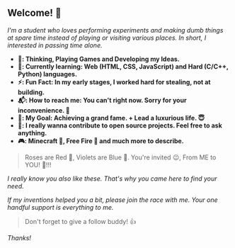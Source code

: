 ## Welcome! 👋
_I'm a student who loves performing experiments and making dumb things at spare time instead of playing or visiting various places. In short, I interested in passing time alone._
- __👀: Thinking, Playing Games and Developing my Ideas.__
- __🌱: Currently learning: Web (HTML, CSS, JavaScript) and Hard (C/C++, Python) languages.__
- __⚡: Fun Fact: In my early stages, I worked hard for stealing, not at building.__
- __📬: How to reach me: You can't right now. Sorry for your inconvenience. 🙂__
- __🔭: My Goal: Achieving a grand fame. + Lead a luxurious life. 😇__
- __📡: I really wanna contribute to open source projects. Feel free to ask anything.__
- __🎮: Minecraft 🥗, Free Fire 🔫 and much more to describe.__
> Roses are Red 🥀, Violets are Blue 🔮. You're invited 😉, From ME to YOU! 👊!!!

_I really know you also like these. That's why you came here to find your need._

_If my inventions helped you a bit, please join the race with me. Your one handful support is everything to me._

> Don't forget to give a follow buddy! 👍

_Thanks!_




<!--
##############################
## It's an Easter Egg!!! 🥚 ##
##############################

Fact: Did you know that only "Assembly X86" can directly contact with all machine?
Fact: It's possible to merge "Intel X86" with "Apple Silicon". But it causes high memory loss and power consumption.
Fact: Right click could be actioned by Shift+F10. 🖥️
-->
<!---
devwithsd0/devwithsd0 is a ✨ special ✨ repository because its `README.md` (this file) appears on your GitHub profile.
You can click the Preview link to take a look at your changes.
--->